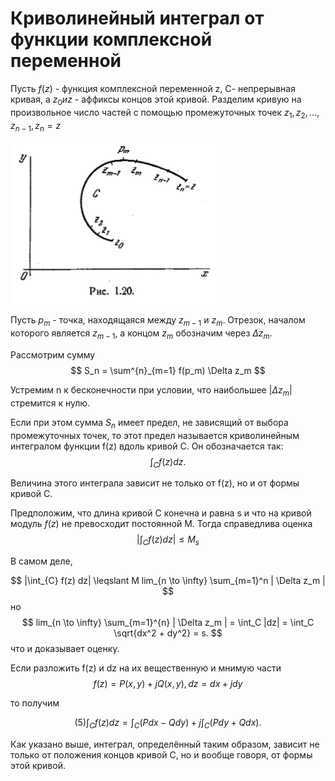 # Криволинейный интеграл от функции комплексной переменной

Пусть $f(z)$ - функция комплексной переменной z, С- непрерывная кривая, а $z_0 и z$ - аффиксы концов этой кривой. Разделим кривую на произвольное число частей с помощью промежуточных точек $z_1,z_2,...,z_{n-1},z_n = z$

![](../../Картинки/Рис.1.20.png)

Пусть $p_m$ - точка, находящаяся между $z_{m-1}$ и $z_m$. Отрезок, началом которого является $z_{m-1}$, а концом $z_m$ обозначим через $\Delta z_m$.

Рассмотрим сумму
$$
    S_n = \sum^{n}_{m=1} f(p_m) \Delta z_m
$$

Устремим n к бесконечности при условии, что наибольшее $|\Delta z_m|$ стремится к нулю.

Если при этом сумма $S_n$ имеет предел, не зависящий от выбора промежуточных точек, то этот предел называется криволинейным интегралом функции f(z) вдоль кривой C. Он обозначается так:
$$
    \int_{C} f(z)dz.
$$

Величина этого интеграла зависит не только от f(z), но и от формы кривой C.

Предположим, что длина кривой C конечна и равна s и что на кривой модуль $f(z)$ не превосходит постоянной M. Тогда справедлива оценка
$$
    |\int_{C} f(z) dz| \leqslant M_s
$$

В самом деле,

$$
    |\int_{C} f(z) dz| \leqslant M lim_{n \to \infty} \sum_{m=1}^n | \Delta z_m |
$$
но
$$
    lim_{n \to \infty} \sum_{m=1}^{n} | \Delta z_m |
    = \int_C |dz| = \int_C \sqrt{dx^2 + dy^2} = s.
$$
что и доказывает оценку.

Если разложить f(z) и dz на их вещественную и мнимую части 
$$
    f(z) = P(x,y) + j Q(x,y), dz = dx + jdy
$$

то получим

$$
    (5)    \int_C f(z) dz = \int_C (Pdx - Qdy) + j \int_C (Pdy + Qdx).
$$

Как указано выше, интеграл, определённый таким образом, зависит не только от положения концов кривой C, но и вообще говоря, от формы этой кривой.